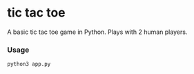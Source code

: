 # tic tac toe

A basic tic tac toe game in Python. Plays with 2 human players.

### Usage 

```bash
python3 app.py
```